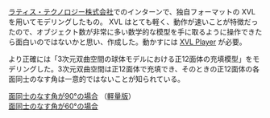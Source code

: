 [ラティス・テクノロジー株式会社](https://www.lattice.co.jp/)でのインターンで、独自フォーマットの XVL を用いてモデリングしたもの。 XVL はとても軽く、動作が速いことが特徴だったので、オブジェクト数が非常に多い数学的な模型を手に取るように操作できたら面白いのではないかと思い、作成した。動かすには [XVL Player](https://www.lattice.co.jp/download/xvl-player/) が必要。
  
より正確には「3次元双曲空間の球体モデルにおける正12面体の充填模型」をモデリングした。3次元双曲空間は正12面体で充填でき、そのときの正12面体の各面同士のなす角は一意的ではないことが知られている。
  
[面同士のなす角が90°の場合](https://github.com/ytanimura/yotabaito/tree/master/works/pi_over_2_finer.xv3?raw=true)
（[軽量版](https://github.com/ytanimura/yotabaito/tree/master/works/pi_over_2.xv3?raw=true)）  
[面同士のなす角が60°の場合](https://github.com/ytanimura/yotabaito/tree/master/works/pi_over_3.xv3?raw=true)

